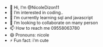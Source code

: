 - 👋 Hi, I’m @NicoleDizon11
- 👀 I’m interested in coding..
- 🌱 I’m currently learning sql and javascript
- 💞️ I’m looking to collaborate on many person
- 📫 How to reach me 09558063780
- 😄 Pronouns: nicole
- ⚡ Fun fact: i'm cute

<!---
NicoleDizon11/NicoleDizon11 is a ✨ special ✨ repository because its `README.md` (this file) appears on your GitHub profile.
You can click the Preview link to take a look at your changes.
--->
